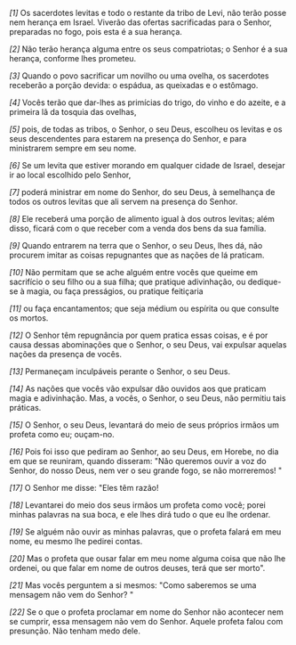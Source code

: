 *[1]* Os sacerdotes levitas e todo o restante da tribo de Levi, não terão posse nem herança em Israel. Viverão das ofertas sacrificadas para o Senhor, preparadas no fogo, pois esta é a sua herança.

*[2]* Não terão herança alguma entre os seus compatriotas; o Senhor é a sua herança, conforme lhes prometeu.

*[3]* Quando o povo sacrificar um novilho ou uma ovelha, os sacerdotes receberão a porção devida: o espádua, as queixadas e o estômago.

*[4]* Vocês terão que dar-lhes as primícias do trigo, do vinho e do azeite, e a primeira lã da tosquia das ovelhas,

*[5]* pois, de todas as tribos, o Senhor, o seu Deus, escolheu os levitas e os seus descendentes para estarem na presença do Senhor, e para ministrarem sempre em seu nome.

*[6]* Se um levita que estiver morando em qualquer cidade de Israel, desejar ir ao local escolhido pelo Senhor,

*[7]* poderá ministrar em nome do Senhor, do seu Deus, à semelhança de todos os outros levitas que ali servem na presença do Senhor.

*[8]* Ele receberá uma porção de alimento igual à dos outros levitas; além disso, ficará com o que receber com a venda dos bens da sua família.

*[9]* Quando entrarem na terra que o Senhor, o seu Deus, lhes dá, não procurem imitar as coisas repugnantes que as nações de lá praticam.

*[10]* Não permitam que se ache alguém entre vocês que queime em sacrifício o seu filho ou a sua filha; que pratique adivinhação, ou dedique-se à magia, ou faça presságios, ou pratique feitiçaria

*[11]* ou faça encantamentos; que seja médium ou espírita ou que consulte os mortos.

*[12]* O Senhor têm repugnância por quem pratica essas coisas, e é por causa dessas abominações que o Senhor, o seu Deus, vai expulsar aquelas nações da presença de vocês.

*[13]* Permaneçam inculpáveis perante o Senhor, o seu Deus.

*[14]* As nações que vocês vão expulsar dão ouvidos aos que praticam magia e adivinhação. Mas, a vocês, o Senhor, o seu Deus, não permitiu tais práticas.

*[15]* O Senhor, o seu Deus, levantará do meio de seus próprios irmãos um profeta como eu; ouçam-no.

*[16]* Pois foi isso que pediram ao Senhor, ao seu Deus, em Horebe, no dia em que se reuniram, quando disseram: "Não queremos ouvir a voz do Senhor, do nosso Deus, nem ver o seu grande fogo, se não morreremos! "

*[17]* O Senhor me disse: "Eles têm razão!

*[18]* Levantarei do meio dos seus irmãos um profeta como você; porei minhas palavras na sua boca, e ele lhes dirá tudo o que eu lhe ordenar.

*[19]* Se alguém não ouvir as minhas palavras, que o profeta falará em meu nome, eu mesmo lhe pedirei contas.

*[20]* Mas o profeta que ousar falar em meu nome alguma coisa que não lhe ordenei, ou que falar em nome de outros deuses, terá que ser morto".

*[21]* Mas vocês perguntem a si mesmos: "Como saberemos se uma mensagem não vem do Senhor? "

*[22]* Se o que o profeta proclamar em nome do Senhor não acontecer nem se cumprir, essa mensagem não vem do Senhor. Aquele profeta falou com presunção. Não tenham medo dele.


